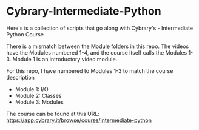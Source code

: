 # Cybrary-Intermediate-Python
Here's is a collection of scripts that go along with Cybrary's - Intermediate Python Course

There is a mismatch between the Module folders in this repo. The videos have the Modules numbered 1-4, and the course itself calls the Modules 1-3. Module 1 is an introductory video module.

For this repo, I have numbered to Modules 1-3 to match the course description

- Module 1: I/O
- Module 2: Classes
- Module 3: Modules

The course can be found at this URL: https://app.cybrary.it/browse/course/intermediate-python
